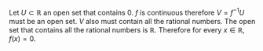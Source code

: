 Let $`U \subset \mathbb{R}`$ an open set that contains 0. $`f`$ is continuous therefore $`V = f^{-1}U`$ must be an open set.  $`V`$ also must contain all the rational numbers. The open set that contains all the rational numbers is $`\mathbb{R}`$. Therefore for every $`x \in \mathbb{R}`$, $`f(x) = 0`$.